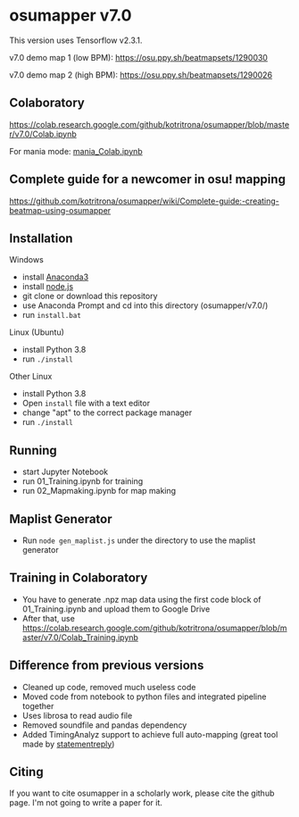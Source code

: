 # osumapper v7.0

This version uses Tensorflow v2.3.1.

v7.0 demo map 1 (low BPM): https://osu.ppy.sh/beatmapsets/1290030

v7.0 demo map 2 (high BPM): https://osu.ppy.sh/beatmapsets/1290026

## Colaboratory

https://colab.research.google.com/github/kotritrona/osumapper/blob/master/v7.0/Colab.ipynb

For mania mode: [mania_Colab.ipynb](https://colab.research.google.com/github/kotritrona/osumapper/blob/master/v7.0/mania_Colab.ipynb)

## Complete guide for a newcomer in osu! mapping

https://github.com/kotritrona/osumapper/wiki/Complete-guide:-creating-beatmap-using-osumapper

## Installation

Windows

- install [Anaconda3](https://www.anaconda.com/products/individual#windows)
- install [node.js](https://nodejs.org/)
- git clone or download this repository
- use Anaconda Prompt and cd into this directory (osumapper/v7.0/)
- run `install.bat`

Linux (Ubuntu)

- install Python 3.8
- run `./install`

Other Linux

- install Python 3.8
- Open `install` file with a text editor
- change "apt" to the correct package manager
- run `./install`

## Running

- start Jupyter Notebook
- run 01_Training.ipynb for training
- run 02_Mapmaking.ipynb for map making

## Maplist Generator

- Run `node gen_maplist.js` under the directory to use the maplist generator

## Training in Colaboratory

- You have to generate .npz map data using the first code block of 01_Training.ipynb and upload them to Google Drive
- After that, use https://colab.research.google.com/github/kotritrona/osumapper/blob/master/v7.0/Colab_Training.ipynb

## Difference from previous versions

- Cleaned up code, removed much useless code
- Moved code from notebook to python files and integrated pipeline together
- Uses librosa to read audio file
- Removed soundfile and pandas dependency
- Added TimingAnalyz support to achieve full auto-mapping (great tool made by [statementreply](https://osu.ppy.sh/users/126198))

## Citing

If you want to cite osumapper in a scholarly work, please cite the github page. I'm not going to write a paper for it.